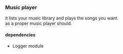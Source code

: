 ### Music player
it lists your music library and plays the songs you want.<br>
as a proper music player should.

#### dependencies
- Logger module
